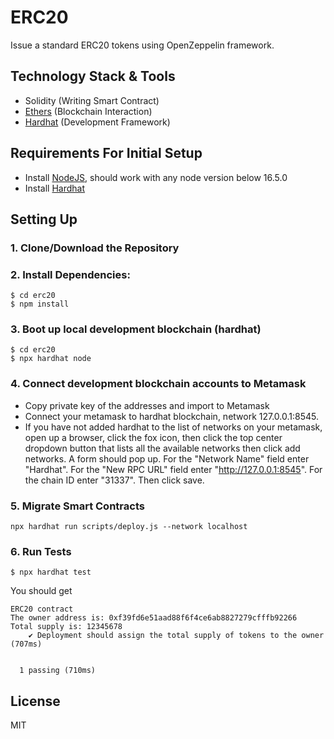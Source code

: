 # ERC20

Issue a standard ERC20 tokens using OpenZeppelin framework.

## Technology Stack & Tools

- Solidity (Writing Smart Contract)
- [Ethers](https://docs.ethers.io/v5/) (Blockchain Interaction)
- [Hardhat](https://hardhat.org/) (Development Framework)

## Requirements For Initial Setup
- Install [NodeJS](https://nodejs.org/en/), should work with any node version below 16.5.0
- Install [Hardhat](https://hardhat.org/)

## Setting Up
### 1. Clone/Download the Repository

### 2. Install Dependencies:
```
$ cd erc20
$ npm install
```
### 3. Boot up local development blockchain (hardhat)
```
$ cd erc20
$ npx hardhat node
```

### 4. Connect development blockchain accounts to Metamask
- Copy private key of the addresses and import to Metamask
- Connect your metamask to hardhat blockchain, network 127.0.0.1:8545.
- If you have not added hardhat to the list of networks on your metamask, open up a browser, click the fox icon, then click the top center dropdown button that lists all the available networks then click add networks. A form should pop up. For the "Network Name" field enter "Hardhat". For the "New RPC URL" field enter "http://127.0.0.1:8545". For the chain ID enter "31337". Then click save.  


### 5. Migrate Smart Contracts
`npx hardhat run scripts/deploy.js --network localhost`

### 6. Run Tests
`$ npx hardhat test`

You should get

```
ERC20 contract
The owner address is: 0xf39fd6e51aad88f6f4ce6ab8827279cfffb92266
Total supply is: 12345678
    ✔ Deployment should assign the total supply of tokens to the owner (707ms)


  1 passing (710ms)
```

License
----
MIT
